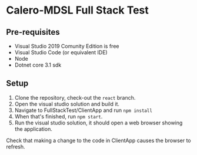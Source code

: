# Calero-MDSL Full Stack Test

## Pre-requisites
- Visual Studio 2019 Comunity Edition is free
- Visual Studio Code (or equivalent IDE)
- Node
- Dotnet core 3.1 sdk

## Setup  
1. Clone the repository, check-out the `react` branch.
2. Open the visual studio solution and build it.
3. Navigate to FullStackTest/ClientApp and run `npm install`
4. When that's finished, run `npm start`.
5. Run the visual studio solution, it should open a web browser showing the application.

Check that making a change to the code in ClientApp causes the browser to refresh.
